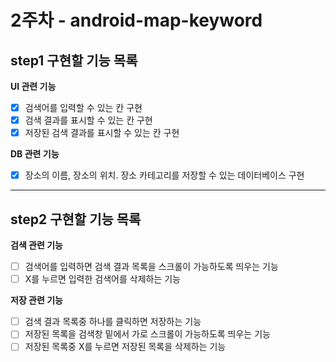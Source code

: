 # 2주차 - android-map-keyword
## step1 구현할 기능 목록

**UI 관련 기능**
- [x] 검색어를 입력할 수 있는 칸 구현
- [x] 검색 결과를 표시할 수 있는 칸 구현
- [x] 저장된 검색 결과를 표시할 수 있는 칸 구현

**DB 관련 기능**
- [x] 장소의 이름, 장소의 위치. 장소 카테고리를 저장할 수 있는 데이터베이스 구현

---------------------------
## step2 구현할 기능 목록


**검색 관련 기능**
- [ ] 검색어를 입력하면 검색 결과 목록을 스크롤이 가능하도록 띄우는 기능
- [ ] X를 누르면 입력한 검색어를 삭제하는 기능

**저장 관련 기능**
- [ ] 검색 결과 목록중 하나를 클릭하면 저장하는 기능
- [ ] 저장된 목록을 검색창 밑에서 가로 스크롤이 가능하도록 띄우는 기능
- [ ] 저장된 목록중 X를 누르면 저장된 목록을 삭제하는 기능
